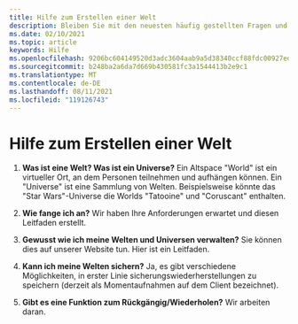 ```yaml
---
title: Hilfe zum Erstellen einer Welt
description: Bleiben Sie mit den neuesten häufig gestellten Fragen und Lösungen für das Gebäude in AltspaceVR auf dem laufenden.
ms.date: 02/10/2021
ms.topic: article
keywords: Hilfe
ms.openlocfilehash: 9206bc604149520d3adc3604aab9a5d38340ccf88fdc00927edc62d10d671966
ms.sourcegitcommit: b248ba2a6da7d669b430581fc3a1544413b2e9c1
ms.translationtype: MT
ms.contentlocale: de-DE
ms.lasthandoff: 08/11/2021
ms.locfileid: "119126743"
---
```

# <a name="world-building-help"></a>Hilfe zum Erstellen einer Welt

1. **Was ist eine Welt? Was ist ein Universe?**
Ein Altspace "World" ist ein virtueller Ort, an dem Personen teilnehmen und aufhängen können. Ein "Universe" ist eine Sammlung von Welten. Beispielsweise könnte das "Star Wars"-Universe die Worlds "Tatooine" und "Coruscant" enthalten.

2. **Wie fange ich an?**
Wir haben Ihre Anforderungen erwartet und diesen Leitfaden erstellt.

3. **Gewusst wie ich meine Welten und Universen verwalten?**
Sie können dies auf unserer Website tun. Hier ist ein Leitfaden. 

4. **Kann ich meine Welten sichern?**
Ja, es gibt verschiedene Möglichkeiten, in erster Linie sicherungswiederherstellungen zu speichern (derzeit als Momentaufnahmen auf dem Client bezeichnet).

5. **Gibt es eine Funktion zum Rückgängig/Wiederholen?**
Wir arbeiten daran.